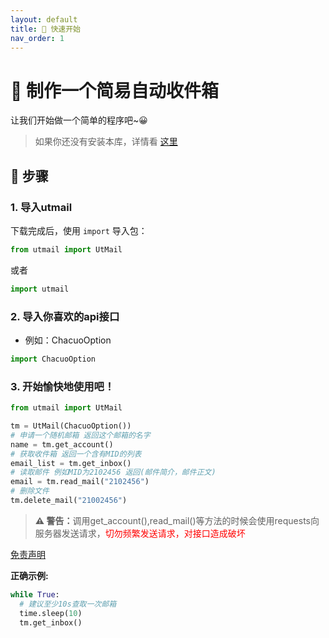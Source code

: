 ```yaml
---
layout: default
title: 🚀 快速开始
nav_order: 1
---
```


# 🚀 制作一个简易自动收件箱
让我们开始做一个简单的程序吧~😀

<blockquote>
    <p dir="auto">
如果你还没有安装本库，详情看 <a href="./index.md/#-如何简单地下载">这里</a>
    </p>
</blockquote>

## 📕 步骤

### 1. 导入utmail

下载完成后，使用 `import` 导入包：

```python
from utmail import UtMail
```
或者

```python
import utmail
```
### 2. 导入你喜欢的api接口
- 例如：ChacuoOption

```python
import ChacuoOption
```

### 3. 开始愉快地使用吧！

```python
from utmail import UtMail

tm = UtMail(ChacuoOption())
# 申请一个随机邮箱 返回这个邮箱的名字
name = tm.get_account()
# 获取收件箱 返回一个含有MID的列表
email_list = tm.get_inbox()
# 读取邮件 例如MID为2102456 返回(邮件简介，邮件正文)
email = tm.read_mail("2102456")
# 删除文件
tm.delete_mail("21002456")
```

<blockquote>
    <p dir="auto">
<strong>⚠ 警告：</strong>调用get_account(),read_mail()等方法的时候会使用requests向服务器发送请求，<font color=red>切勿频繁发送请求，对接口造成破坏</font>
    </p>
</blockquote>

<a href="index.md/#-免责声明">免责声明</a>

**正确示例:**
```python
while True:
  # 建议至少10s查取一次邮箱
  time.sleep(10)
  tm.get_inbox()
```
